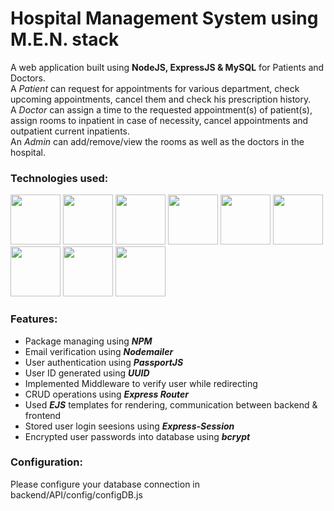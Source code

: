 # Hospital Management System using M.E.N. stack
A web application built using **NodeJS, ExpressJS &amp; MySQL** for Patients and Doctors.<br>
A _Patient_ can request for appointments for various department, check upcoming appointments, cancel them and check his prescription history.<br>
A _Doctor_ can assign a time to the requested appointment(s) of patient(s), assign rooms to inpatient in case of necessity, cancel appointments and outpatient current inpatients.<br>
An _Admin_ can add/remove/view the rooms as well as the doctors in the hospital.<br>
### Technologies used:
<img style="float:inline" src="https://simpleicons.org/icons/npm.svg" width="80">
<img src="https://simpleicons.org/icons/nodemon.svg" width="80">
<img src="https://simpleicons.org/icons/node-dot-js.svg" width="80">
<img src="https://simpleicons.org/icons/express.svg" width="80">
<img src="https://simpleicons.org/icons/html5.svg" width="80">
<img src="https://simpleicons.org/icons/css3.svg" width="80">
<img src="https://simpleicons.org/icons/javascript.svg" width="80"> 
<img src="https://simpleicons.org/icons/git.svg" width="80">
<img src="https://simpleicons.org/icons/bootstrap.svg" width="80">

### Features:
- Package managing using _**NPM**_
- Email verification using _**Nodemailer**_
- User authentication using _**PassportJS**_
- User ID generated using _**UUID**_
- Implemented Middleware to verify user while redirecting
- CRUD operations using _**Express Router**_
- Used _**EJS**_ templates for rendering, communication between backend &amp; frontend
- Stored user login seesions using _**Express-Session**_
- Encrypted user passwords into database using _**bcrypt**_
### Configuration:
Please configure your database connection in backend/API/config/configDB.js 

